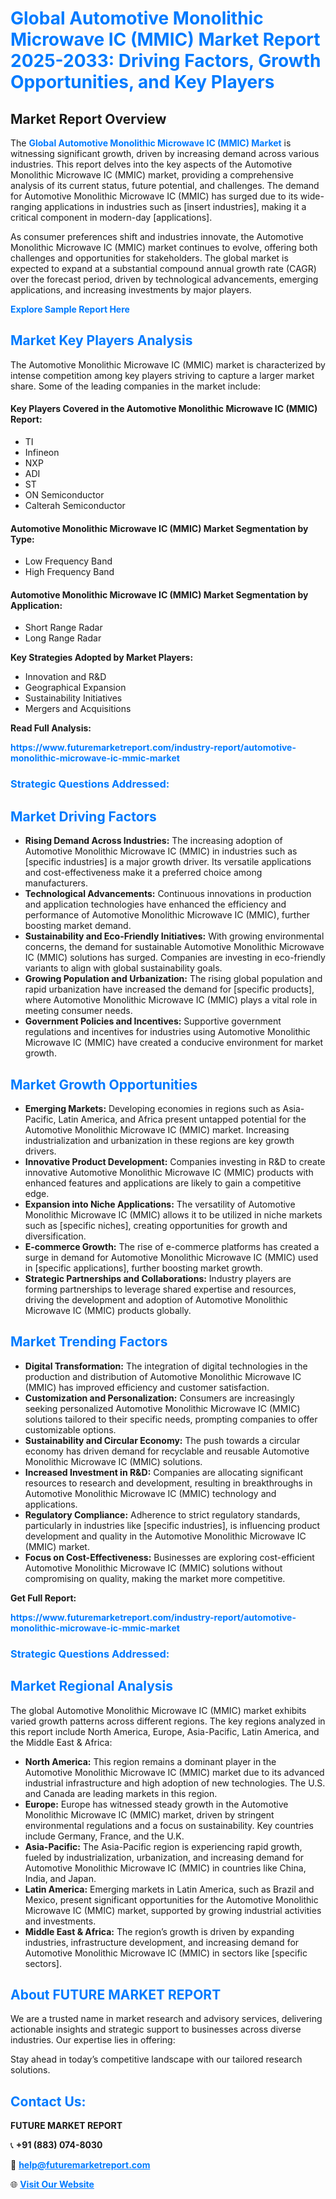 <h1 style="color: #007BFF;">Global Automotive Monolithic Microwave IC (MMIC) Market Report 2025-2033: Driving Factors, Growth Opportunities, and Key Players</h1>

<section id="overview">
<h2>Market Report Overview</h2>
<p>The <a href="https://www.futuremarketreport.com/industry-report/automotive-monolithic-microwave-ic-mmic-market" style="color: #007BFF; text-decoration: none;"><strong>Global Automotive Monolithic Microwave IC (MMIC) Market</strong></a> is witnessing significant growth, driven by increasing demand across various industries. This report delves into the key aspects of the Automotive Monolithic Microwave IC (MMIC) market, providing a comprehensive analysis of its current status, future potential, and challenges. The demand for Automotive Monolithic Microwave IC (MMIC) has surged due to its wide-ranging applications in industries such as [insert industries], making it a critical component in modern-day [applications].</p>
<p>As consumer preferences shift and industries innovate, the Automotive Monolithic Microwave IC (MMIC) market continues to evolve, offering both challenges and opportunities for stakeholders. The global market is expected to expand at a substantial compound annual growth rate (CAGR) over the forecast period, driven by technological advancements, emerging applications, and increasing investments by major players.</p>
</section>

<section id="overview">
<p><a href="https://www.futuremarketreport.com/request-sample/reportId=47107" style="color: #007BFF; text-decoration: none;"><strong>Explore Sample Report Here</strong></a></p>
</section>

<section id="key-players">
<h2 style="color: #007BFF;">Market Key Players Analysis</h2>
<p>The Automotive Monolithic Microwave IC (MMIC) market is characterized by intense competition among key players striving to capture a larger market share. Some of the leading companies in the market include:</p>
<h4>Key Players Covered in the Automotive Monolithic Microwave IC (MMIC) Report:</h4>
<ul><li>TI</li><li>Infineon</li><li>NXP</li><li>ADI</li><li>ST</li><li>ON Semiconductor</li><li>Calterah Semiconductor</li></ul>
<h4>Automotive Monolithic Microwave IC (MMIC) Market Segmentation by Type:</h4>
<ul><li>Low Frequency Band</li><li>High Frequency Band</li></ul>

<h4>Automotive Monolithic Microwave IC (MMIC) Market Segmentation by Application:</h4>
<ul><li>Short Range Radar</li><li>Long Range Radar</li></ul>
<p><strong>Key Strategies Adopted by Market Players:</strong></p>
<ul>
<li>Innovation and R&D</li>
<li>Geographical Expansion</li>
<li>Sustainability Initiatives</li>
<li>Mergers and Acquisitions</li>
</ul>
</section>

<section>
<p><strong>Read Full Analysis: </strong></p><a href="https://www.futuremarketreport.com/industry-report/automotive-monolithic-microwave-ic-mmic-market" style="color: #007BFF; text-decoration: none;"><strong>https://www.futuremarketreport.com/industry-report/automotive-monolithic-microwave-ic-mmic-market</strong></a>
<h3 style="color: #007BFF;">Strategic Questions Addressed:</h3>
</section>

<section id="driving-factors">
<h2 style="color: #007BFF;">Market Driving Factors</h2>
<ul>
<li><strong>Rising Demand Across Industries:</strong> The increasing adoption of Automotive Monolithic Microwave IC (MMIC) in industries such as [specific industries] is a major growth driver. Its versatile applications and cost-effectiveness make it a preferred choice among manufacturers.</li>
<li><strong>Technological Advancements:</strong> Continuous innovations in production and application technologies have enhanced the efficiency and performance of Automotive Monolithic Microwave IC (MMIC), further boosting market demand.</li>
<li><strong>Sustainability and Eco-Friendly Initiatives:</strong> With growing environmental concerns, the demand for sustainable Automotive Monolithic Microwave IC (MMIC) solutions has surged. Companies are investing in eco-friendly variants to align with global sustainability goals.</li>
<li><strong>Growing Population and Urbanization:</strong> The rising global population and rapid urbanization have increased the demand for [specific products], where Automotive Monolithic Microwave IC (MMIC) plays a vital role in meeting consumer needs.</li>
<li><strong>Government Policies and Incentives:</strong> Supportive government regulations and incentives for industries using Automotive Monolithic Microwave IC (MMIC) have created a conducive environment for market growth.</li>
</ul>
</section>

<section id="growth-opportunities">
<h2 style="color: #007BFF;">Market Growth Opportunities</h2>
<ul>
<li><strong>Emerging Markets:</strong> Developing economies in regions such as Asia-Pacific, Latin America, and Africa present untapped potential for the Automotive Monolithic Microwave IC (MMIC) market. Increasing industrialization and urbanization in these regions are key growth drivers.</li>
<li><strong>Innovative Product Development:</strong> Companies investing in R&D to create innovative Automotive Monolithic Microwave IC (MMIC) products with enhanced features and applications are likely to gain a competitive edge.</li>
<li><strong>Expansion into Niche Applications:</strong> The versatility of Automotive Monolithic Microwave IC (MMIC) allows it to be utilized in niche markets such as [specific niches], creating opportunities for growth and diversification.</li>
<li><strong>E-commerce Growth:</strong> The rise of e-commerce platforms has created a surge in demand for Automotive Monolithic Microwave IC (MMIC) used in [specific applications], further boosting market growth.</li>
<li><strong>Strategic Partnerships and Collaborations:</strong> Industry players are forming partnerships to leverage shared expertise and resources, driving the development and adoption of Automotive Monolithic Microwave IC (MMIC) products globally.</li>
</ul>
</section>

<section id="trending-factors">
<h2 style="color: #007BFF;">Market Trending Factors</h2>
<ul>
<li><strong>Digital Transformation:</strong> The integration of digital technologies in the production and distribution of Automotive Monolithic Microwave IC (MMIC) has improved efficiency and customer satisfaction.</li>
<li><strong>Customization and Personalization:</strong> Consumers are increasingly seeking personalized Automotive Monolithic Microwave IC (MMIC) solutions tailored to their specific needs, prompting companies to offer customizable options.</li>
<li><strong>Sustainability and Circular Economy:</strong> The push towards a circular economy has driven demand for recyclable and reusable Automotive Monolithic Microwave IC (MMIC) solutions.</li>
<li><strong>Increased Investment in R&D:</strong> Companies are allocating significant resources to research and development, resulting in breakthroughs in Automotive Monolithic Microwave IC (MMIC) technology and applications.</li>
<li><strong>Regulatory Compliance:</strong> Adherence to strict regulatory standards, particularly in industries like [specific industries], is influencing product development and quality in the Automotive Monolithic Microwave IC (MMIC) market.</li>
<li><strong>Focus on Cost-Effectiveness:</strong> Businesses are exploring cost-efficient Automotive Monolithic Microwave IC (MMIC) solutions without compromising on quality, making the market more competitive.</li>
</ul>
</section>

<section>
<p><strong>Get Full Report: </strong></p><a href="https://www.futuremarketreport.com/industry-report/automotive-monolithic-microwave-ic-mmic-market" style="color: #007BFF; text-decoration: none;"><strong>https://www.futuremarketreport.com/industry-report/automotive-monolithic-microwave-ic-mmic-market</strong></a>
<h3 style="color: #007BFF;">Strategic Questions Addressed:</h3>
</section>


<section id="regional-analysis">
<h2 style="color: #007BFF;">Market Regional Analysis</h2>
<p>The global Automotive Monolithic Microwave IC (MMIC) market exhibits varied growth patterns across different regions. The key regions analyzed in this report include North America, Europe, Asia-Pacific, Latin America, and the Middle East & Africa:</p>
<ul>
<li><strong>North America:</strong> This region remains a dominant player in the Automotive Monolithic Microwave IC (MMIC) market due to its advanced industrial infrastructure and high adoption of new technologies. The U.S. and Canada are leading markets in this region.</li>
<li><strong>Europe:</strong> Europe has witnessed steady growth in the Automotive Monolithic Microwave IC (MMIC) market, driven by stringent environmental regulations and a focus on sustainability. Key countries include Germany, France, and the U.K.</li>
<li><strong>Asia-Pacific:</strong> The Asia-Pacific region is experiencing rapid growth, fueled by industrialization, urbanization, and increasing demand for Automotive Monolithic Microwave IC (MMIC) in countries like China, India, and Japan.</li>
<li><strong>Latin America:</strong> Emerging markets in Latin America, such as Brazil and Mexico, present significant opportunities for the Automotive Monolithic Microwave IC (MMIC) market, supported by growing industrial activities and investments.</li>
<li><strong>Middle East & Africa:</strong> The region’s growth is driven by expanding industries, infrastructure development, and increasing demand for Automotive Monolithic Microwave IC (MMIC) in sectors like [specific sectors].</li>
</ul>
</section>

<footer>
<h2 style="color: #007BFF;">About FUTURE MARKET REPORT</h2>
<p>We are a trusted name in market research and advisory services, delivering actionable insights and strategic support to businesses across diverse industries. Our expertise lies in offering:</p>

<p>Stay ahead in today’s competitive landscape with our tailored research solutions.</p>

<h2 style="color: #007BFF;">Contact Us:</h2>
<p><strong>FUTURE MARKET REPORT</strong></p>
<p>📞 <strong>+91 (883) 074-8030</strong></p>
<p>📧 <strong><a href="mailto:help@futuremarketreport.com" style="color: #007BFF;">help@futuremarketreport.com</a></strong></p>
<p>🌐 <strong><a href="https://www.futuremarketreport.com/" style="color: #007BFF;">Visit Our Website</a></strong></p>
</footer>